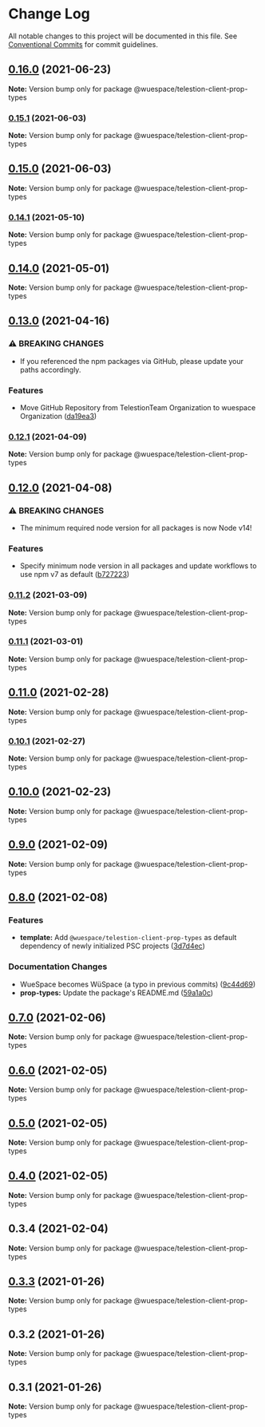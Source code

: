 # Change Log

All notable changes to this project will be documented in this file.
See [Conventional Commits](https://conventionalcommits.org) for commit guidelines.

## [0.16.0](https://github.com/wuespace/telestion-client/compare/v0.15.1...v0.16.0) (2021-06-23)

**Note:** Version bump only for package @wuespace/telestion-client-prop-types





### [0.15.1](https://github.com/wuespace/telestion-client/compare/v0.15.0...v0.15.1) (2021-06-03)

**Note:** Version bump only for package @wuespace/telestion-client-prop-types





## [0.15.0](https://github.com/wuespace/telestion-client/compare/v0.14.1...v0.15.0) (2021-06-03)

**Note:** Version bump only for package @wuespace/telestion-client-prop-types





### [0.14.1](https://github.com/wuespace/telestion-client/compare/v0.14.0...v0.14.1) (2021-05-10)

**Note:** Version bump only for package @wuespace/telestion-client-prop-types





## [0.14.0](https://github.com/wuespace/telestion-client/compare/v0.13.0...v0.14.0) (2021-05-01)

**Note:** Version bump only for package @wuespace/telestion-client-prop-types





## [0.13.0](https://github.com/wuespace/telestion-client/compare/v0.12.1...v0.13.0) (2021-04-16)


### ⚠ BREAKING CHANGES

* If you referenced the npm packages via GitHub, please update your paths accordingly.

### Features

* Move GitHub Repository from TelestionTeam Organization to wuespace Organization ([da19ea3](https://github.com/wuespace/telestion-client/commit/da19ea34cfcff0ea5b2f950844550ae7f8dfb6c5))



### [0.12.1](https://github.com/wuespace/telestion-client/compare/v0.12.0...v0.12.1) (2021-04-09)

**Note:** Version bump only for package @wuespace/telestion-client-prop-types





## [0.12.0](https://github.com/wuespace/telestion-client/compare/v0.11.2...v0.12.0) (2021-04-08)


### ⚠ BREAKING CHANGES

* The minimum required node version for all packages is now Node v14!

### Features

* Specify minimum node version in all packages and update workflows to use npm v7 as default ([b727223](https://github.com/wuespace/telestion-client/commit/b72722326ce8b88f42ad2c16ddbd60991e2c8b72))



### [0.11.2](https://github.com/wuespace/telestion-client/compare/v0.11.1...v0.11.2) (2021-03-09)

**Note:** Version bump only for package @wuespace/telestion-client-prop-types





### [0.11.1](https://github.com/wuespace/telestion-client/compare/v0.11.0...v0.11.1) (2021-03-01)

**Note:** Version bump only for package @wuespace/telestion-client-prop-types





## [0.11.0](https://github.com/wuespace/telestion-client/compare/v0.10.1...v0.11.0) (2021-02-28)

**Note:** Version bump only for package @wuespace/telestion-client-prop-types





### [0.10.1](https://github.com/wuespace/telestion-client/compare/v0.10.0...v0.10.1) (2021-02-27)

**Note:** Version bump only for package @wuespace/telestion-client-prop-types





## [0.10.0](https://github.com/wuespace/telestion-client/compare/v0.9.0...v0.10.0) (2021-02-23)

**Note:** Version bump only for package @wuespace/telestion-client-prop-types





## [0.9.0](https://github.com/wuespace/telestion-client/compare/v0.8.0...v0.9.0) (2021-02-09)

**Note:** Version bump only for package @wuespace/telestion-client-prop-types





## [0.8.0](https://github.com/wuespace/telestion-client/compare/v0.7.1...v0.8.0) (2021-02-08)


### Features

* **template:** Add `@wuespace/telestion-client-prop-types` as default dependency of newly initialized PSC projects ([3d7d4ec](https://github.com/wuespace/telestion-client/commit/3d7d4ec6e504e3568d66feee5789c76c259f0367))


### Documentation Changes

* WueSpace becomes WüSpace (a typo in previous commits) ([9c44d69](https://github.com/wuespace/telestion-client/commit/9c44d696f0d5502ce5222a90011e892b8a7054c2))
* **prop-types:** Update the package's README.md ([59a1a0c](https://github.com/wuespace/telestion-client/commit/59a1a0cb1b7689f3e15ed457897f1c43171b1dee))



## [0.7.0](https://github.com/wuespace/telestion-client/compare/v0.6.1...v0.7.0) (2021-02-06)

**Note:** Version bump only for package @wuespace/telestion-client-prop-types





## [0.6.0](https://github.com/wuespace/telestion-client/compare/v0.5.0...v0.6.0) (2021-02-05)

**Note:** Version bump only for package @wuespace/telestion-client-prop-types





## [0.5.0](https://github.com/wuespace/telestion-client/compare/v0.4.0...v0.5.0) (2021-02-05)

**Note:** Version bump only for package @wuespace/telestion-client-prop-types





## [0.4.0](https://github.com/wuespace/telestion-client/compare/v0.3.3...v0.4.0) (2021-02-05)

**Note:** Version bump only for package @wuespace/telestion-client-prop-types





## 0.3.4 (2021-02-04)

**Note:** Version bump only for package @wuespace/telestion-client-prop-types





## [0.3.3](https://github.com/wuespace/telestion-client/compare/v0.3.2...v0.3.3) (2021-01-26)

**Note:** Version bump only for package @wuespace/telestion-client-prop-types

## 0.3.2 (2021-01-26)

**Note:** Version bump only for package @wuespace/telestion-client-prop-types

## 0.3.1 (2021-01-26)

**Note:** Version bump only for package @wuespace/telestion-client-prop-types
